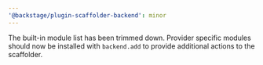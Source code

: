 ```yaml
---
'@backstage/plugin-scaffolder-backend': minor
---
```


The built-in module list has been trimmed down. Provider specific modules should now be installed with `backend.add` to provide additional actions to the scaffolder.
